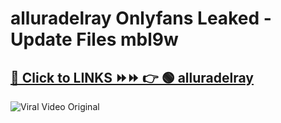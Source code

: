 
 # alluradelray Onlyfans Leaked - Update Files mbl9w

## <h2><a href="https://clipsfans.com/alluradelray&ref=git">🔗 Click to LINKS ⏩⏩ 👉 🟢 alluradelray </a></h2>

<a href="https://clipsfans.com/alluradelray&ref=git" rel="nofollow" data-target="animated-image.originalLink"><img src="https://i.ibb.co.com/xMMVF88/686577567.gif" alt="Viral Video Original" style="max-width: 100%; display: inline-block;" data-target="animated-image.originalImage"></a>

